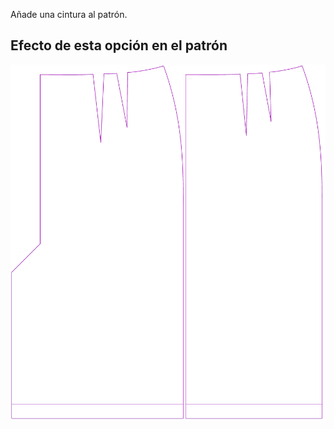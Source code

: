 Añade una cintura al patrón.



## Efecto de esta opción en el patrón
![Esta imagen muestra el efecto de esta opción superponiendo varias variantes que tienen un valor diferente para esta opción](penelope_waistband_sample.svg "Efecto de esta opción en el patrón")